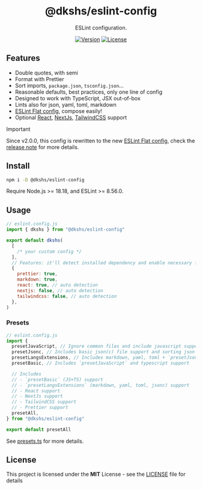 <div align="center">

# @dkshs/eslint-config

ESLint configuration.

[![Version](https://img.shields.io/npm/v/@dkshs/eslint-config)](https://www.npmjs.com/package/@dkshs/eslint-config) [![License](https://img.shields.io/badge/licence-MIT-blue)](https://github.com/dkshs/eslint-config/blob/master/LICENSE)

</div>

## Features

- Double quotes, with semi
- Format with Prettier
- Sort imports, `package.json`, `tsconfig.json`...
- Reasonable defaults, best practices, only one line of config
- Designed to work with TypeScript, JSX out-of-box
- Lints also for json, yaml, toml, markdown
- [ESLint Flat config](https://eslint.org/docs/latest/use/configure/configuration-files-new), compose easily!
- Optional [React](https://react.dev/), [NextJs](https://nextjs.org/), [TailwindCSS](https://tailwindcss.com/) support

> [!IMPORTANT]
> Since v2.0.0, this config is rewritten to the new [ESLint Flat config](https://eslint.org/docs/latest/use/configure/configuration-files-new), check the [release note](https://github.com/dkshs/eslint-config/releases/tag/v2.0.0) for more details.

## Install

```bash
npm i -D @dkshs/eslint-config
```

Require Node.js >= 18.18, and ESLint >= 8.56.0.

## Usage

```mjs
// eslint.config.js
import { dkshs } from "@dkshs/eslint-config"

export default dkshs(
  [
    /* your custom config */
  ],
  // Features: it'll detect installed dependency and enable necessary features automatically
  {
    prettier: true,
    markdown: true,
    react: true, // auto detection
    nextjs: false, // auto detection
    tailwindcss: false, // auto detection
  },
)
```

### Presets

```js
// eslint.config.js
import {
  presetJavaScript, // Ignore common files and include javascript support
  presetJsonc, // Includes basic json(c) file support and sorting json keys
  presetLangsExtensions, // Includes markdown, yaml, toml + `presetJsonc` support
  presetBasic, // Includes `presetJavaScript` and typescript support

  // Includes
  // - `presetBasic` (JS+TS) support
  // - `presetLangsExtensions` (markdown, yaml, toml, jsonc) support
  // - React support
  // - NextJs support
  // - TailwindCSS support
  // - Prettier support
  presetAll,
} from "@dkshs/eslint-config"

export default presetAll
```

See [presets.ts](./src/presets.ts) for more details.

## License

This project is licensed under the **MIT** License - see the [LICENSE](./LICENSE) file for details
